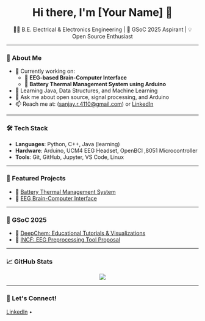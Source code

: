 <h1 align="center">Hi there, I'm [Your Name] 👋</h1>

<p align="center">
  👨‍🎓 B.E. Electrical & Electronics Engineering | 🎯 GSoC 2025 Aspirant | 💡 Open Source Enthusiast
</p>

---

### 🚀 About Me
- 🔭 Currently working on:
  - 🧠 **EEG-based Brain-Computer Interface**
  - 🔋 **Battery Thermal Management System using Arduino**
- 🌱 Learning Java, Data Structures, and Machine Learning
- 💬 Ask me about open source, signal processing, and Arduino
- 📫 Reach me at: (sanjay.r.4110@gmail.com) or [LinkedIn](https://www.linkedin.com/in/sanjay-r-b7a888250?utm_source=share&utm_campaign=share_via&utm_content=profile&utm_medium=android_app)

---

### 🛠️ Tech Stack
- **Languages**: Python, C++, Java (learning)
- **Hardware**: Arduino, UCM4 EEG Headset, OpenBCI ,8051 Microcontroller
- **Tools**: Git, GitHub, Jupyter, VS Code, Linux

---

### 📂 Featured Projects
- 🔋 [Battery Thermal Management System](https://github.com/YOUR_USERNAME/battery-thermal-management)
- 🧠 [EEG Brain-Computer Interface](https://github.com/YOUR_USERNAME/eeg-brain-computer-interface)

---

### 🌟 GSoC 2025
- 🧪 [DeepChem: Educational Tutorials & Visualizations](https://github.com/YOUR_USERNAME/deepchem)
- 🧠 [INCF: EEG Preprocessing Tool Proposal](link-coming-soon)

---

### 📈 GitHub Stats
<p align="center">
  <img src="https://github-readme-stats.vercel.app/api?username=YOUR_USERNAME&show_icons=true&theme=radical" />
</p>

---

### 🤝 Let's Connect!
[LinkedIn]([your-linkedin-url](https://www.linkedin.com/in/sanjay-r-b7a888250?utm_source=share&utm_campaign=share_via&utm_content=profile&utm_medium=android_app)) • 
